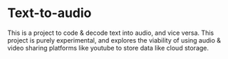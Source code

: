 # Text-to-audio
This is a project to code &amp; decode text into audio, and vice versa. This project is purely experimental, and explores the viability of using audio &amp; video sharing platforms like youtube to store data like cloud storage.
